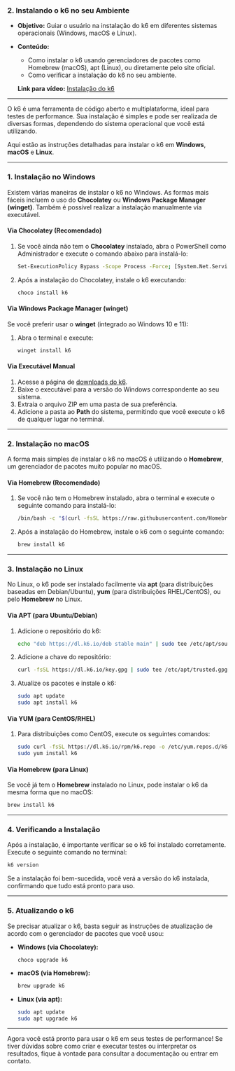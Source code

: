 ### 2. **Instalando o k6 no seu Ambiente**
- **Objetivo:** Guiar o usuário na instalação do k6 em diferentes sistemas operacionais (Windows, macOS e Linux).
- **Conteúdo:**
  - Como instalar o k6 usando gerenciadores de pacotes como Homebrew (macOS), apt (Linux), ou diretamente pelo site oficial.
  - Como verificar a instalação do k6 no seu ambiente.

  **Link para vídeo:** [Instalação do k6](#)

---

O k6 é uma ferramenta de código aberto e multiplataforma, ideal para testes de performance. Sua instalação é simples e pode ser realizada de diversas formas, dependendo do sistema operacional que você está utilizando.

Aqui estão as instruções detalhadas para instalar o k6 em **Windows**, **macOS** e **Linux**.

---

### **1. Instalação no Windows**

Existem várias maneiras de instalar o k6 no Windows. As formas mais fáceis incluem o uso do **Chocolatey** ou **Windows Package Manager (winget)**. Também é possível realizar a instalação manualmente via executável.

#### **Via Chocolatey (Recomendado)**

1. Se você ainda não tem o **Chocolatey** instalado, abra o PowerShell como Administrador e execute o comando abaixo para instalá-lo:
   ```bash
   Set-ExecutionPolicy Bypass -Scope Process -Force; [System.Net.ServicePointManager]::SecurityProtocol = [System.Net.SecurityProtocolType]::Tls12; iex ((New-Object System.Net.WebClient).DownloadString('https://community.chocolatey.org/install.ps1'))
   ```

2. Após a instalação do Chocolatey, instale o k6 executando:
   ```bash
   choco install k6
   ```

#### **Via Windows Package Manager (winget)**

Se você preferir usar o **winget** (integrado ao Windows 10 e 11):

1. Abra o terminal e execute:
   ```bash
   winget install k6
   ```

#### **Via Executável Manual**

1. Acesse a página de [downloads do k6](https://k6.io/docs/getting-started/installation/).
2. Baixe o executável para a versão do Windows correspondente ao seu sistema.
3. Extraia o arquivo ZIP em uma pasta de sua preferência.
4. Adicione a pasta ao **Path** do sistema, permitindo que você execute o k6 de qualquer lugar no terminal.

---

### **2. Instalação no macOS**

A forma mais simples de instalar o k6 no macOS é utilizando o **Homebrew**, um gerenciador de pacotes muito popular no macOS.

#### **Via Homebrew (Recomendado)**

1. Se você não tem o Homebrew instalado, abra o terminal e execute o seguinte comando para instalá-lo:
   ```bash
   /bin/bash -c "$(curl -fsSL https://raw.githubusercontent.com/Homebrew/install/HEAD/install.sh)"
   ```

2. Após a instalação do Homebrew, instale o k6 com o seguinte comando:
   ```bash
   brew install k6
   ```

---

### **3. Instalação no Linux**

No Linux, o k6 pode ser instalado facilmente via **apt** (para distribuições baseadas em Debian/Ubuntu), **yum** (para distribuições RHEL/CentOS), ou pelo **Homebrew** no Linux.

#### **Via APT (para Ubuntu/Debian)**

1. Adicione o repositório do k6:
   ```bash
   echo "deb https://dl.k6.io/deb stable main" | sudo tee /etc/apt/sources.list.d/k6.list
   ```

2. Adicione a chave do repositório:
   ```bash
   curl -fsSL https://dl.k6.io/key.gpg | sudo tee /etc/apt/trusted.gpg.d/k6.asc
   ```

3. Atualize os pacotes e instale o k6:
   ```bash
   sudo apt update
   sudo apt install k6
   ```

#### **Via YUM (para CentOS/RHEL)**

1. Para distribuições como CentOS, execute os seguintes comandos:
   ```bash
   sudo curl -fsSL https://dl.k6.io/rpm/k6.repo -o /etc/yum.repos.d/k6.repo
   sudo yum install k6
   ```

#### **Via Homebrew (para Linux)**

Se você já tem o **Homebrew** instalado no Linux, pode instalar o k6 da mesma forma que no macOS:
   ```bash
   brew install k6
   ```

---

### **4. Verificando a Instalação**

Após a instalação, é importante verificar se o k6 foi instalado corretamente. Execute o seguinte comando no terminal:

```bash
k6 version
```

Se a instalação foi bem-sucedida, você verá a versão do k6 instalada, confirmando que tudo está pronto para uso.

---

### **5. Atualizando o k6**

Se precisar atualizar o k6, basta seguir as instruções de atualização de acordo com o gerenciador de pacotes que você usou:

- **Windows (via Chocolatey):**
  ```bash
  choco upgrade k6
  ```

- **macOS (via Homebrew):**
  ```bash
  brew upgrade k6
  ```

- **Linux (via apt):**
  ```bash
  sudo apt update
  sudo apt upgrade k6
  ```

---

Agora você está pronto para usar o k6 em seus testes de performance! Se tiver dúvidas sobre como criar e executar testes ou interpretar os resultados, fique à vontade para consultar a documentação ou entrar em contato.
